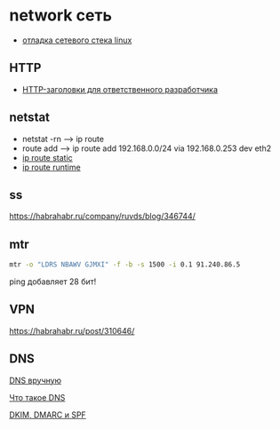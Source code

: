 # network сеть

* [отладка сетевого стека linux](https://habr.com/ru/company/mailru/blog/314168)

## HTTP

 * [HTTP-заголовки для ответственного разработчика](https://habr.com/ru/company/mailru/blog/450816/)

## netstat

* netstat -rn --> ip route
* route add --> ip route add 192.168.0.0/24 via 192.168.0.253 dev eth2
* [ip route static](https://www.thegeekstuff.com/2014/08/add-route-ip-command/)
* [ip route runtime](https://www.cyberciti.biz/faq/howto-linux-configuring-default-route-with-ipcommand/)

## ss

https://habrahabr.ru/company/ruvds/blog/346744/

## mtr

```bash
mtr -o "LDRS NBAWV GJMXI" -f -b -s 1500 -i 0.1 91.240.86.5
```
ping добавляет 28 бит!


## VPN

https://habrahabr.ru/post/310646/

## DNS

[DNS вручную](https://habrahabr.ru/post/346098/)

[Что такое DNS](https://habrahabr.ru/post/303446/)

[DKIM, DMARC и SPF](https://habrahabr.ru/post/343128/)